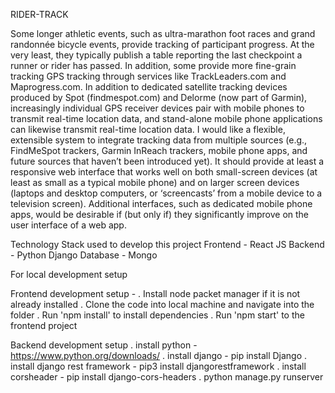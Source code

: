 RIDER-TRACK

Some longer athletic events, such as ultra-marathon foot races and grand randonnée bicycle events, provide tracking of participant progress. At the very least, they typically publish a table reporting the last checkpoint a runner or rider has passed. In addition, some provide more fine-grain tracking GPS tracking through services like TrackLeaders.com and Maprogress.com. In addition to dedicated satellite tracking devices produced by Spot (findmespot.com) and Delorme (now part of Garmin), increasingly individual GPS receiver devices pair with mobile phones to transmit real-time location data, and stand-alone mobile phone applications can likewise transmit real-time location data. I would like a flexible, extensible system to integrate tracking data from multiple sources (e.g., FindMeSpot trackers, Garmin InReach trackers, mobile phone apps, and future sources that haven’t been introduced yet). It should provide at least a responsive web interface that works well on both small-screen devices (at least as small as a typical mobile phone) and on larger screen devices (laptops and desktop computers, or ‘screencasts’ from a mobile device to a television screen). Additional interfaces, such as dedicated mobile phone apps, would be desirable if (but only if) they significantly improve on the user interface of a web app.

Technology Stack used to develop this project 
Frontend - React JS
Backend - Python Django
Database - Mongo

For local development setup

Frontend development setup - 
. Install node packet manager if it is not already installed
. Clone the code into local machine and navigate into the folder
. Run 'npm install' to install dependencies
. Run 'npm start' to the frontend project

Backend development setup
. install python -  https://www.python.org/downloads/
. install django - pip install Django
. install django rest framework - pip3 install djangorestframework
. install corsheader - pip install django-cors-headers
. python manage.py runserver 
